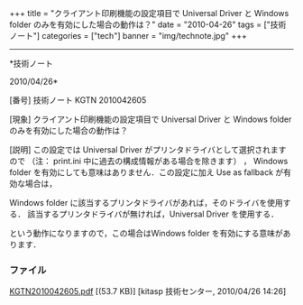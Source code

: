 ﻿+++
title = "クライアント印刷機能の設定項目で Universal Driver と Windows folder のみを有効にした場合の動作は？"
date = "2010-04-26"
tags = ["技術ノート"]
categories = ["tech"]
banner = "img/technote.jpg"
+++

-----------------------------------------------------------------------------------------------------------------------------

*技術ノート

2010/04/26*


[番号]
技術ノート KGTN 2010042605

[現象]
クライアント印刷機能の設定項目で Universal Driver と Windows folder
のみを有効にした場合の動作は？

[説明]
この設定では Universal Driver がプリンタドライバとして選択されますので
（注： print.ini 中に過去の構成情報がある場合を除きます） ， Windows
folder を有効にしても意味はありません．この設定に加え Use as fallback
が有効な場合は，

Windows folder
に該当するプリンタドライバがあれば，そのドライバを使用する．
該当するプリンタドライバが無ければ，Universal Driver を使用する．

という動作になりますので，この場合はWindows folder
を有効にする意味があります．


### ファイル

 
 


[KGTN2010042605.pdf](http://techreport.kitasp.net/attachments/download/154/KGTN2010042605.pdf)
 [(53.7 KB)] [kitasp 技術センター, 2010/04/26
14:26]


 


 

